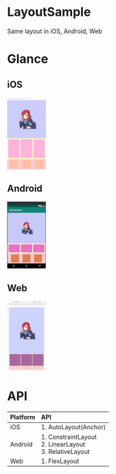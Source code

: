 # LayoutSample

Same layout in iOS, Android, Web

# Glance

## iOS

<img src="https://github.com/AlanLi7991/LayoutSample/blob/master/Glance/iOS.png" width="90">

## Android

<img src="https://github.com/AlanLi7991/LayoutSample/blob/master/Glance/Android.png" width="90">

## Web

<img src="https://github.com/AlanLi7991/LayoutSample/blob/master/Glance/Web.png" width="90">

# API 

| Platform    | API    |
| :------------ | :------------ |
| iOS      |   1. AutoLayout(Anchor) |
| Android  |   1. ConstraintLayout <br> 2. LinearLayout <br> 3. RelativeLayout   |
| Web      |   1. FlexLayout    |

